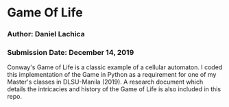 # Game Of Life

### Author: Daniel Lachica
### Submission Date: December 14, 2019

Conway's Game of Life is a classic example of a cellular automaton. I coded this implementation of the Game in Python as a requirement for one of my Master's classes in DLSU-Manila (2019). A research document which details the intricacies and history of the Game of Life is also included in this repo.